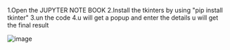 1.Open the JUPYTER NOTE BOOK 
2.Install the tkinters by using "pip install tkinter"
3.un the code 
4.u will get a popup and enter the details u will get the final result




![image](https://github.com/kinthalisaketh/Marksheet.Python/assets/103805011/cfabbf4e-cc45-49c0-9fb2-fbc421f83fe8)
